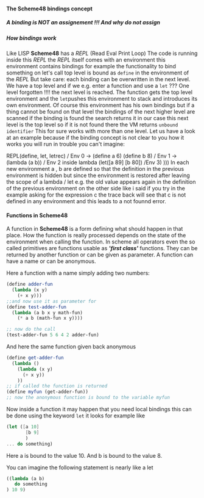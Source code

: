 #### The Scheme48 bindings concept
##### A binding is NOT an assignement !!! And why do not assign


##### How bindings work
Like LISP **Scheme48** has a _REPL_ (Read Eval Print Loop)
The code is running inside this _REPL_ the _REPL_ itself
comes with an environment this environment contains bindings
for example the functionality to bind something on let's call
top level is bound as `define` in the environment of the _REPL_
But take care: each binding can be overwritten in the next level.
We have a top level and if we e.g. enter a function and use a `let` ??? One level forgotten !!!!
the next level is reached. The function gets the top level environment 
and the `let`pushes this environment to stack and introduces its own
environment. Of course this environment has his own bindings but if a thing 
cannot be found on that level the bindings of the next higher level are scanned
if the binding is found the search returns it in our case this next level is the 
top level so if it is not found there the VM returns `unbound identifier`
This for sure works with more than one level.
Let us have a look at an example because if the binding concept is 
not clear to you how it works you will run in trouble you can't imagine:  

REPL(define, let, letrec) / Env 0 -> (define a 6) (define b 8) / Env 1 -> (lambda (a b)) 
/ Env 2 inside lambda (let([a 89]
[b 80]) /Env 3)
)))
In each new environment a , b are defined so that the definition in the previous 
environment is hidden but since the environment is restored after leaving the scope of 
a lambda / let e.g. the old value appears again in the definition of the previous environment
on the other side like i said if you try in the example asking for  the expression c the 
trace back will see that c is not defined in any environment and this 
leads to a not founnd error. 


#### Functions in Scheme48

A function in **Scheme48** is a form defining what should happen in that place.
How the function is really processed depends on the state of the environment 
when calling the function. In scheme all operators even the so called 
primitives are functions usable as **_'first class'_** functions. They can be returned 
by another function or can be given as parameter. A function can have a name 
or can be anonymous.

Here a function with a name simply adding two numbers:
```Scheme
(define adder-fun
  (lambda (x y)                 
    (+ x y)))
;;and now use it as parameter for
(define test-adder-fun 
  (lambda (a b x y math-fun)
    (* a b (math-fun x y))))

;; now do the call
(test-adder-fun 5 6 4 2 adder-fun) 

```

And here the same function given back anonymous

```Scheme 
(define get-adder-fun 
  (lambda ()
    (lambda (x y)
      (+ x y))             
    ))
;; if called the function is returned
(define myfun (get-adder-fun))
;; now the anonymous function is bound to the variable myfun
```
Now inside a function it may happen that you need local bindings 
this can be done using the keyword `let` it looks for example like

```Scheme
(let ([a 10]
       [b 9]
       )
... do something)
```

Here a is bound to the value 10.
And b is bound to the value 8.

You can imagine the following statement is nearly like a let

```Scheme
((lambda (a b)
   do something
) 10 9)
```


